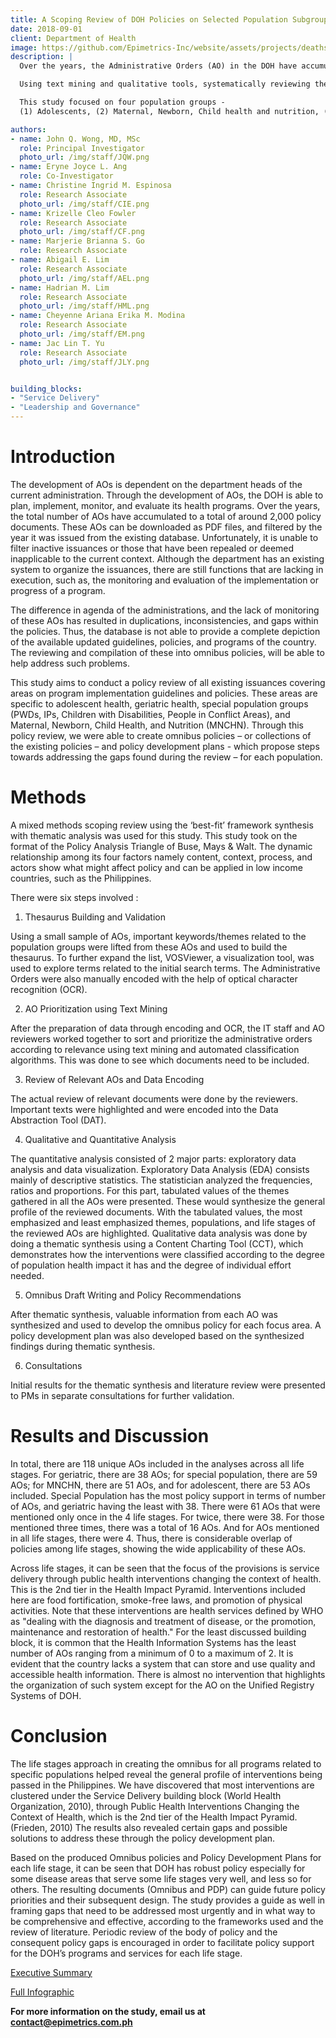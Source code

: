 ```yaml
---
title: A Scoping Review of DOH Policies on Selected Population Subgroups
date: 2018-09-01
client: Department of Health
image: https://github.com/Epimetrics-Inc/website/assets/projects/deathstar/DS_Infographic-02.png
description: |
  Over the years, the Administrative Orders (AO) in the DOH have accumulated and the department is unable to monitor the changes in provisions that have occurred. There is also no system in identifying duplications, inconsistencies, and gaps among the policies. Explicitly or implicitly repealed AOs are  subsequently not updated and can be a cause of confusion. Thus, the strategic alignment of these policies to the current Philippine Health Agenda may not be apparent.

  Using text mining and qualitative tools, systematically reviewing the AOs will allow DOH to effectively oversee that its policies are consistent, coherent, and up to date with the current health agenda. With the integration of these policies, the gaps that exist can be identified, and policies to address these can be recommended.

  This study focused on four population groups -
  (1) Adolescents, (2) Maternal, Newborn, Child health and nutrition, (3) Geriatrics, and (4) Special Populations.

authors:
- name: John Q. Wong, MD, MSc
  role: Principal Investigator
  photo_url: /img/staff/JQW.png
- name: Eryne Joyce L. Ang
  role: Co-Investigator
- name: Christine Ingrid M. Espinosa
  role: Research Associate
  photo_url: /img/staff/CIE.png
- name: Krizelle Cleo Fowler
  role: Research Associate
  photo_url: /img/staff/CF.png
- name: Marjerie Brianna S. Go
  role: Research Associate
- name: Abigail E. Lim
  role: Research Associate
  photo_url: /img/staff/AEL.png
- name: Hadrian M. Lim
  role: Research Associate
  photo_url: /img/staff/HML.png
- name: Cheyenne Ariana Erika M. Modina
  role: Research Associate
  photo_url: /img/staff/EM.png
- name: Jac Lin T. Yu
  role: Research Associate
  photo_url: /img/staff/JLY.png


building_blocks:
- "Service Delivery"
- "Leadership and Governance"
---
```


# Introduction

The development of AOs is dependent on the department heads of the current administration. Through the development of AOs, the DOH is able to plan, implement, monitor, and evaluate its health programs. Over the years, the total number of AOs have accumulated to a total of around 2,000 policy documents. These AOs can be downloaded as PDF files, and filtered by the year it was issued from the existing database. Unfortunately, it is unable to filter inactive issuances or those that have been repealed or deemed inapplicable to the current context. Although the department has an existing system to organize the issuances, there are still functions that are lacking in execution, such as, the monitoring and evaluation of the implementation or progress of a program.  

The difference in agenda of the administrations, and the lack of monitoring of these AOs has resulted in duplications, inconsistencies, and gaps within the policies. Thus, the database is not able to provide a complete depiction of the available updated guidelines, policies, and programs of the country. The reviewing and compilation of these into omnibus policies, will be able to help address such problems.   
  
This study aims to conduct a policy review of all existing issuances covering areas on program implementation guidelines and policies. These areas are specific to adolescent health, geriatric health, special population groups (PWDs, IPs, Children with Disabilities, People in Conflict Areas), and Maternal, Newborn, Child Health, and Nutrition (MNCHN). Through this policy review, we were able to create omnibus policies – or collections of the existing policies – and policy development plans - which propose steps towards addressing the gaps found during the review – for each population.

# Methods

A mixed methods scoping review using the ‘best-fit’ framework synthesis with thematic analysis was used for this study. This study took on the format of the Policy Analysis Triangle of Buse, Mays & Walt. The dynamic relationship among its four factors namely content, context, process, and actors show what might affect policy and can be applied in low income countries, such as the Philippines.

There were six steps involved : 

  1.	Thesaurus Building and Validation
  
  Using a small sample of AOs, important keywords/themes related to the population groups were lifted from these AOs and used to build the thesaurus. To further expand the list, VOSViewer, a visualization tool, was used to explore terms related to the initial search terms. The Administrative Orders were also manually encoded with the help of optical character recognition (OCR). 
  
  2.	AO Prioritization using Text Mining
  
  After the preparation of data through encoding and OCR, the IT staff and AO reviewers worked together to sort and prioritize the administrative orders according to relevance using text mining and automated classification algorithms. This was done to see which documents need to be included.
  
  3.	Review of Relevant AOs and Data Encoding
  
  The actual review of relevant documents were done by the reviewers. Important texts were highlighted and were encoded into the Data Abstraction Tool (DAT). 
  
  4.	Qualitative and Quantitative Analysis
  
  The quantitative analysis consisted of 2 major parts: exploratory data analysis and data visualization. Exploratory Data Analysis (EDA) consists mainly of descriptive statistics. The statistician analyzed the frequencies, ratios and proportions. For this part, tabulated values of the themes gathered in all the AOs were presented. These would synthesize the general profile of the reviewed documents. With the tabulated values, the most emphasized and least emphasized themes, populations, and life stages of the reviewed AOs are highlighted. Qualitative data analysis was done by doing a thematic synthesis using a Content Charting Tool (CCT), which demonstrates how the interventions were classified according to the degree of population health impact it has and the degree of individual effort needed. 
  
  5.	Omnibus Draft Writing and Policy Recommendations
  
  After thematic synthesis, valuable information from each AO was synthesized and used to develop the omnibus policy for each focus area.  A policy development plan was also developed based on the synthesized findings during thematic synthesis.
  
  6.	Consultations 
  
  Initial results for the thematic synthesis and literature review were presented to PMs in separate consultations for further validation. 

# Results and Discussion

In total, there are 118 unique AOs included in the analyses across all life stages. For geriatric, there are 38 AOs; for special population, there are 59 AOs; for MNCHN, there are 51 AOs, and for adolescent, there are 53 AOs included. Special Population has the most policy support in terms of number of AOs, and geriatric having the least with 38. There were 61 AOs that were mentioned only once in the 4 life stages. For twice, there were 38. For those mentioned three times, there was a total of 16 AOs. And for AOs mentioned in all life stages, there were 4. Thus, there is considerable overlap of policies among life stages, showing the wide applicability of these AOs.
  
Across life stages, it can be seen that the focus of the provisions is service delivery through public health interventions changing the context of health. This is the 2nd tier in the Health Impact Pyramid. Interventions included here are food fortification, smoke-free laws, and promotion of physical activities. Note that these interventions are health services defined by WHO as "dealing with the diagnosis and treatment of disease, or the promotion, maintenance and restoration of health." For the least discussed building block, it is common that the Health Information Systems has the least number of AOs ranging from a minimum of 0 to a maximum of 2.  It is evident that the country lacks a system that can store and use quality and accessible health information. There is almost no intervention that highlights the organization of such system except for the AO on the Unified Registry Systems of DOH.   

# Conclusion

The life stages approach in creating the omnibus for all programs related to specific populations helped reveal the general profile of interventions being passed in the Philippines. We have discovered that most interventions are clustered under the Service Delivery building block (World Health Organization, 2010), through Public Health Interventions Changing the Context of Health, which is the 2nd tier of the Health Impact Pyramid. (Frieden, 2010) The results also revealed certain gaps and possible solutions to address these through the policy development plan.
  
Based on the produced Omnibus policies and Policy Development Plans for each life stage, it can be seen that DOH has robust policy especially for some disease areas that serve some life stages very well, and less so for others. The resulting documents (Omnibus and PDP) can guide future policy priorities and their subsequent design. The study provides a guide as well in framing gaps that need to be addressed most urgently and in what way to be comprehensive and effective, according to the frameworks used and the review of literature. Periodic review of the body of policy and the consequent policy gaps is encouraged in order to facilitate policy support for the DOH’s programs and services for each life stage.

<a href="https://github.com/Epimetrics-Inc/website/raw/master/assets/projects/deathstar/EpiMetrics_OmnibusPolicies_ExecSumm.pdf" target="_blank">Executive Summary</a>

<a href="https://github.com/Epimetrics-Inc/website/raw/master/assets/projects/deathstar/EpiMetrics_OmnibusPolicy_Infographic_032018.pdf" target="_blank">Full Infographic</a>

**For more information on the study, email us at [contact@epimetrics.com.ph](contact@epimetrics.com.ph)**